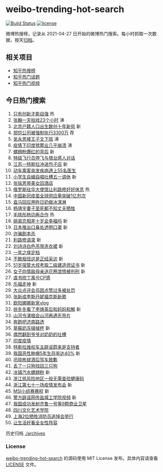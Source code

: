 # weibo-trending-hot-search

[![Build Status](https://github.com/justjavac/weibo-trending-hot-search/workflows/ci/badge.svg?branch=master)](https://github.com/justjavac/weibo-trending-hot-search/actions)
[![license](https://img.shields.io/github/license/justjavac/weibo-trending-hot-search)](https://github.com/justjavac/weibo-trending-hot-search/blob/master/LICENSE)

微博热搜榜，记录从 2021-04-27 日开始的微博热门搜索。每小时抓取一次数据，按天[归档](./archives)。

## 相关项目

- [知乎热搜榜](https://github.com/justjavac/zhihu-trending-top-search)
- [知乎热门话题](https://github.com/justjavac/zhihu-trending-hot-questions)
- [知乎热门视频](https://github.com/justjavac/zhihu-trending-hot-video)

## 今日热门搜索

<!-- BEGIN -->
<!-- 最后更新时间 Tue Apr 27 2021 10:44:15 GMT+0200 (Central European Summer Time) -->
1. [只有创新才能自强](https://s.weibo.com//weibo?q=%23%E5%8F%AA%E6%9C%89%E5%88%9B%E6%96%B0%E6%89%8D%E8%83%BD%E8%87%AA%E5%BC%BA%23&Refer=new_time) 热
1. [张翰一天拍戏23个小时](https://s.weibo.com//weibo?q=%23%E5%BC%A0%E7%BF%B0%E4%B8%80%E5%A4%A9%E6%8B%8D%E6%88%8F23%E4%B8%AA%E5%B0%8F%E6%97%B6%23&Refer=top) 沸
1. [北京户籍人口出生数创十年新低](https://s.weibo.com//weibo?q=%23%E5%8C%97%E4%BA%AC%E6%88%B7%E7%B1%8D%E4%BA%BA%E5%8F%A3%E5%87%BA%E7%94%9F%E6%95%B0%E5%88%9B%E5%8D%81%E5%B9%B4%E6%96%B0%E4%BD%8E%23&Refer=top) 新
1. [郑恺公司被强制执行3300万](https://s.weibo.com//weibo?q=%23%E9%83%91%E6%81%BA%E5%85%AC%E5%8F%B8%E8%A2%AB%E5%BC%BA%E5%88%B6%E6%89%A7%E8%A1%8C3300%E4%B8%87%23&Refer=top) 荐
1. [吴永恩接王子文下班](https://s.weibo.com//weibo?q=%E5%90%B4%E6%B0%B8%E6%81%A9%E6%8E%A5%E7%8E%8B%E5%AD%90%E6%96%87%E4%B8%8B%E7%8F%AD&Refer=top) 沸
1. [疫情下印度殡葬业几乎崩溃](https://s.weibo.com//weibo?q=%23%E7%96%AB%E6%83%85%E4%B8%8B%E5%8D%B0%E5%BA%A6%E6%AE%A1%E8%91%AC%E4%B8%9A%E5%87%A0%E4%B9%8E%E5%B4%A9%E6%BA%83%23&Refer=top) 沸
1. [螺蛳粉爆红的背后](https://s.weibo.com//weibo?q=%23%E8%9E%BA%E8%9B%B3%E7%B2%89%E7%88%86%E7%BA%A2%E7%9A%84%E8%83%8C%E5%90%8E%23&Refer=top) 新
1. [特级飞行员停飞与塔台感人对话](https://s.weibo.com//weibo?q=%23%E7%89%B9%E7%BA%A7%E9%A3%9E%E8%A1%8C%E5%91%98%E5%81%9C%E9%A3%9E%E4%B8%8E%E5%A1%94%E5%8F%B0%E6%84%9F%E4%BA%BA%E5%AF%B9%E8%AF%9D%23&Refer=top) 
1. [江苏一特斯拉冲进包子店](https://s.weibo.com//weibo?q=%23%E6%B1%9F%E8%8B%8F%E4%B8%80%E7%89%B9%E6%96%AF%E6%8B%89%E5%86%B2%E8%BF%9B%E5%8C%85%E5%AD%90%E5%BA%97%23&Refer=top) 新
1. [动车乘客突发疾病遇上55名医生](https://s.weibo.com//weibo?q=%23%E5%8A%A8%E8%BD%A6%E4%B9%98%E5%AE%A2%E7%AA%81%E5%8F%91%E7%96%BE%E7%97%85%E9%81%87%E4%B8%8A55%E5%90%8D%E5%8C%BB%E7%94%9F%23&Refer=top) 
1. [小学生自编自唱吐槽五一调休](https://s.weibo.com//weibo?q=%23%E5%B0%8F%E5%AD%A6%E7%94%9F%E8%87%AA%E7%BC%96%E8%87%AA%E5%94%B1%E5%90%90%E6%A7%BD%E4%BA%94%E4%B8%80%E8%B0%83%E4%BC%91%23&Refer=top) 新
1. [张铭恩带美女回酒店](https://s.weibo.com//weibo?q=%23%E5%BC%A0%E9%93%AD%E6%81%A9%E5%B8%A6%E7%BE%8E%E5%A5%B3%E5%9B%9E%E9%85%92%E5%BA%97%23&Refer=top) 
1. [俄罗斯驻华大使馆让利路修好好休息](https://s.weibo.com//weibo?q=%23%E4%BF%84%E7%BD%97%E6%96%AF%E9%A9%BB%E5%8D%8E%E5%A4%A7%E4%BD%BF%E9%A6%86%E8%AE%A9%E5%88%A9%E8%B7%AF%E4%BF%AE%E5%A5%BD%E5%A5%BD%E4%BC%91%E6%81%AF%23&Refer=top) 热
1. [中国新冠疫苗全球供应量突破1亿剂次](https://s.weibo.com//weibo?q=%23%E4%B8%AD%E5%9B%BD%E6%96%B0%E5%86%A0%E7%96%AB%E8%8B%97%E5%85%A8%E7%90%83%E4%BE%9B%E5%BA%94%E9%87%8F%E7%AA%81%E7%A0%B41%E4%BA%BF%E5%89%82%E6%AC%A1%23&Refer=top) 
1. [盒马回应用昨日奶做冰淇淋](https://s.weibo.com//weibo?q=%23%E7%9B%92%E9%A9%AC%E5%9B%9E%E5%BA%94%E7%94%A8%E6%98%A8%E6%97%A5%E5%A5%B6%E5%81%9A%E5%86%B0%E6%B7%87%E6%B7%8B%23&Refer=top) 
1. [杨靖宇妻子至死都不知丈夫牺牲](https://s.weibo.com//weibo?q=%23%E6%9D%A8%E9%9D%96%E5%AE%87%E5%A6%BB%E5%AD%90%E8%87%B3%E6%AD%BB%E9%83%BD%E4%B8%8D%E7%9F%A5%E4%B8%88%E5%A4%AB%E7%89%BA%E7%89%B2%23&Refer=top) 
1. [毛晓彤杨玏再合作](https://s.weibo.com//weibo?q=%23%E6%AF%9B%E6%99%93%E5%BD%A4%E6%9D%A8%E7%8E%8F%E5%86%8D%E5%90%88%E4%BD%9C%23&Refer=top) 热
1. [姐弟恋相差十岁会幸福吗](https://s.weibo.com//weibo?q=%23%E5%A7%90%E5%BC%9F%E6%81%8B%E7%9B%B8%E5%B7%AE%E5%8D%81%E5%B2%81%E4%BC%9A%E5%B9%B8%E7%A6%8F%E5%90%97%23&Refer=top) 新
1. [日本推出口鼻处透明口罩](https://s.weibo.com//weibo?q=%E6%97%A5%E6%9C%AC%E6%8E%A8%E5%87%BA%E5%8F%A3%E9%BC%BB%E5%A4%84%E9%80%8F%E6%98%8E%E5%8F%A3%E7%BD%A9&Refer=top) 新
1. [诈骗剧本杀](https://s.weibo.com//weibo?q=%23%E8%AF%88%E9%AA%97%E5%89%A7%E6%9C%AC%E6%9D%80%23&Refer=top) 
1. [利路修语录](https://s.weibo.com//weibo?q=%23%E5%88%A9%E8%B7%AF%E4%BF%AE%E8%AF%AD%E5%BD%95%23&Refer=top) 新
1. [刘诗诗白色吊带连衣裙](https://s.weibo.com//weibo?q=%23%E5%88%98%E8%AF%97%E8%AF%97%E7%99%BD%E8%89%B2%E5%90%8A%E5%B8%A6%E8%BF%9E%E8%A1%A3%E8%A3%99%23&Refer=top) 新
1. [一年之痒定档](https://s.weibo.com//weibo?q=%23%E4%B8%80%E5%B9%B4%E4%B9%8B%E7%97%92%E5%AE%9A%E6%A1%A3%23&Refer=top) 
1. [不敢相信这是正经采访](https://s.weibo.com//weibo?q=%E4%B8%8D%E6%95%A2%E7%9B%B8%E4%BF%A1%E8%BF%99%E6%98%AF%E6%AD%A3%E7%BB%8F%E9%87%87%E8%AE%BF&Refer=top) 新
1. [51岁宿管大叔考取二级建造师证书](https://s.weibo.com//weibo?q=%2351%E5%B2%81%E5%AE%BF%E7%AE%A1%E5%A4%A7%E5%8F%94%E8%80%83%E5%8F%96%E4%BA%8C%E7%BA%A7%E5%BB%BA%E9%80%A0%E5%B8%88%E8%AF%81%E4%B9%A6%23&Refer=top) 新
1. [女子向情敌母亲送花圈泄愤被判刑](https://s.weibo.com//weibo?q=%E5%A5%B3%E5%AD%90%E5%90%91%E6%83%85%E6%95%8C%E6%AF%8D%E4%BA%B2%E9%80%81%E8%8A%B1%E5%9C%88%E6%B3%84%E6%84%A4%E8%A2%AB%E5%88%A4%E5%88%91&Refer=top) 新
1. [虞书欣丁禹兮CP感](https://s.weibo.com//weibo?q=%23%E8%99%9E%E4%B9%A6%E6%AC%A3%E4%B8%81%E7%A6%B9%E5%85%AECP%E6%84%9F%23&Refer=top) 
1. [乐福走神](https://s.weibo.com//weibo?q=%E4%B9%90%E7%A6%8F%E8%B5%B0%E7%A5%9E&Refer=top) 新
1. [大众点评会员因点赞过多被处罚](https://s.weibo.com//weibo?q=%E5%A4%A7%E4%BC%97%E7%82%B9%E8%AF%84%E4%BC%9A%E5%91%98%E5%9B%A0%E7%82%B9%E8%B5%9E%E8%BF%87%E5%A4%9A%E8%A2%AB%E5%A4%84%E7%BD%9A&Refer=top) 
1. [张新成李斯丹妮福克斯新歌](https://s.weibo.com//weibo?q=%23%E5%BC%A0%E6%96%B0%E6%88%90%E6%9D%8E%E6%96%AF%E4%B8%B9%E5%A6%AE%E7%A6%8F%E5%85%8B%E6%96%AF%E6%96%B0%E6%AD%8C%23&Refer=top) 
1. [欧阳娜娜新家vlog](https://s.weibo.com//weibo?q=%23%E6%AC%A7%E9%98%B3%E5%A8%9C%E5%A8%9C%E6%96%B0%E5%AE%B6vlog%23&Refer=top) 
1. [徐冬冬看了李焕英后和妈妈和解](https://s.weibo.com//weibo?q=%23%E5%BE%90%E5%86%AC%E5%86%AC%E7%9C%8B%E4%BA%86%E6%9D%8E%E7%84%95%E8%8B%B1%E5%90%8E%E5%92%8C%E5%A6%88%E5%A6%88%E5%92%8C%E8%A7%A3%23&Refer=top) 新
1. [山河令演唱会山河再遇先导片](https://s.weibo.com//weibo?q=%23%E5%B1%B1%E6%B2%B3%E4%BB%A4%E6%BC%94%E5%94%B1%E4%BC%9A%E5%B1%B1%E6%B2%B3%E5%86%8D%E9%81%87%E5%85%88%E5%AF%BC%E7%89%87%23&Refer=top) 
1. [奔跑吧济南路透](https://s.weibo.com//weibo?q=%23%E5%A5%94%E8%B7%91%E5%90%A7%E6%B5%8E%E5%8D%97%E8%B7%AF%E9%80%8F%23&Refer=top) 
1. [草莓奶冻啵啵杯](https://s.weibo.com//weibo?q=%23%E8%8D%89%E8%8E%93%E5%A5%B6%E5%86%BB%E5%95%B5%E5%95%B5%E6%9D%AF%23&Refer=top) 新
1. [偶然翻到爷爷对奶奶的吐槽](https://s.weibo.com//weibo?q=%23%E5%81%B6%E7%84%B6%E7%BF%BB%E5%88%B0%E7%88%B7%E7%88%B7%E5%AF%B9%E5%A5%B6%E5%A5%B6%E7%9A%84%E5%90%90%E6%A7%BD%23&Refer=top) 
1. [印度疫情](https://s.weibo.com//weibo?q=%E5%8D%B0%E5%BA%A6%E7%96%AB%E6%83%85&Refer=top) 
1. [特斯拉维权车主辟谣蔚来是支持者](https://s.weibo.com//weibo?q=%E7%89%B9%E6%96%AF%E6%8B%89%E7%BB%B4%E6%9D%83%E8%BD%A6%E4%B8%BB%E8%BE%9F%E8%B0%A3%E8%94%9A%E6%9D%A5%E6%98%AF%E6%94%AF%E6%8C%81%E8%80%85&Refer=top) 
1. [我国恶性肿瘤5年生存率达40%](https://s.weibo.com//weibo?q=%23%E6%88%91%E5%9B%BD%E6%81%B6%E6%80%A7%E8%82%BF%E7%98%A45%E5%B9%B4%E7%94%9F%E5%AD%98%E7%8E%87%E8%BE%BE40%25%23&Refer=top) 新
1. [巩晓彬就酒后驾车致歉](https://s.weibo.com//weibo?q=%23%E5%B7%A9%E6%99%93%E5%BD%AC%E5%B0%B1%E9%85%92%E5%90%8E%E9%A9%BE%E8%BD%A6%E8%87%B4%E6%AD%89%23&Refer=top) 
1. [丢了一只狗找回三只狗](https://s.weibo.com//weibo?q=%E4%B8%A2%E4%BA%86%E4%B8%80%E5%8F%AA%E7%8B%97%E6%89%BE%E5%9B%9E%E4%B8%89%E5%8F%AA%E7%8B%97&Refer=top) 
1. [冰镇汽水螺蛳粉](https://s.weibo.com//weibo?q=%23%E5%86%B0%E9%95%87%E6%B1%BD%E6%B0%B4%E8%9E%BA%E8%9B%B3%E7%B2%89%23&Refer=top) 新
1. [浙江低风险地区一般无需查验健康码](https://s.weibo.com//weibo?q=%23%E6%B5%99%E6%B1%9F%E4%BD%8E%E9%A3%8E%E9%99%A9%E5%9C%B0%E5%8C%BA%E4%B8%80%E8%88%AC%E6%97%A0%E9%9C%80%E6%9F%A5%E9%AA%8C%E5%81%A5%E5%BA%B7%E7%A0%81%23&Refer=top) 
1. [浙江第七十一场疫情发布会](https://s.weibo.com//weibo?q=%23%E6%B5%99%E6%B1%9F%E7%AC%AC%E4%B8%83%E5%8D%81%E4%B8%80%E5%9C%BA%E7%96%AB%E6%83%85%E5%8F%91%E5%B8%83%E4%BC%9A%23&Refer=top) 新
1. [MSI小组赛赛程](https://s.weibo.com//weibo?q=MSI%E5%B0%8F%E7%BB%84%E8%B5%9B%E8%B5%9B%E7%A8%8B&Refer=top) 新
1. [警方辟谣网传盐城工学院视频](https://s.weibo.com//weibo?q=%E8%AD%A6%E6%96%B9%E8%BE%9F%E8%B0%A3%E7%BD%91%E4%BC%A0%E7%9B%90%E5%9F%8E%E5%B7%A5%E5%AD%A6%E9%99%A2%E8%A7%86%E9%A2%91&Refer=top) 新
1. [我国成功发射齐鲁一号等9颗商业卫星](https://s.weibo.com//weibo?q=%23%E6%88%91%E5%9B%BD%E6%88%90%E5%8A%9F%E5%8F%91%E5%B0%84%E9%BD%90%E9%B2%81%E4%B8%80%E5%8F%B7%E7%AD%899%E9%A2%97%E5%95%86%E4%B8%9A%E5%8D%AB%E6%98%9F%23&Refer=top) 
1. [四川文化艺术学院](https://s.weibo.com//weibo?q=%E5%9B%9B%E5%B7%9D%E6%96%87%E5%8C%96%E8%89%BA%E6%9C%AF%E5%AD%A6%E9%99%A2&Refer=top) 
1. [上海2位牺牲消防员追悼会举行](https://s.weibo.com//weibo?q=%23%E4%B8%8A%E6%B5%B72%E4%BD%8D%E7%89%BA%E7%89%B2%E6%B6%88%E9%98%B2%E5%91%98%E8%BF%BD%E6%82%BC%E4%BC%9A%E4%B8%BE%E8%A1%8C%23&Refer=top) 
1. [让生活好看全女性阵容](https://s.weibo.com//weibo?q=%E8%AE%A9%E7%94%9F%E6%B4%BB%E5%A5%BD%E7%9C%8B%E5%85%A8%E5%A5%B3%E6%80%A7%E9%98%B5%E5%AE%B9&Refer=top) 
<!-- END -->

历史归档 [./archives](./archives)

### License

[weibo-trending-hot-search](https://github.com/justjavac/weibo-trending-hot-search)
的源码使用 MIT License 发布。具体内容请查看 [LICENSE](./LICENSE) 文件。
